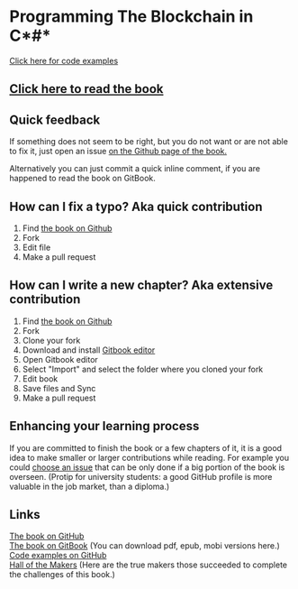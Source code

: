 # Programming The Blockchain in C*#*
[Click here for code examples](https://github.com/ProgrammingBlockchain/ProgrammingBlockchainCodeExamples/)
## [Click here to read the book](https://programmingblockchain.gitbooks.io/programmingblockchain/content/)

## Quick feedback
If something does not seem to be right, but you do not want or are not able to fix it, just open an issue [on the Github page of the book.](https://github.com/ProgrammingBlockchain/ProgrammingBlockchain)  

Alternatively you can just commit a quick inline comment, if you are happened to read the book on GitBook.

## How can I fix a typo? Aka quick contribution
1. Find [the book on Github](https://github.com/ProgrammingBlockchain/ProgrammingBlockchain)
2. Fork
3. Edit file
4. Make a pull request

## How can I write a new chapter? Aka extensive contribution
1. Find [the book on Github](https://github.com/ProgrammingBlockchain/ProgrammingBlockchain)
2. Fork
3. Clone your fork
4. Download and install [Gitbook editor](https://www.gitbook.com/)
5. Open Gitbook editor
6. Select "Import" and select the folder where you cloned your fork
7. Edit book
8. Save files and Sync
9. Make a pull request

## Enhancing your learning process  
If you are committed to finish the book or a few chapters of it, it is a good idea to make smaller or larger contributions while reading. For example you could [choose an issue](https://github.com/ProgrammingBlockchain/ProgrammingBlockchain/issues) that can be only done if a big portion of the book is overseen. (Protip for university students: a good GitHub profile is more valuable in the job market, than a diploma.)

## Links

[The book on GitHub](https://github.com/ProgrammingBlockchain/ProgrammingBlockchain)  
[The book on GitBook](https://www.gitbook.com/book/programmingblockchain/programmingblockchain) (You can download pdf, epub, mobi versions here.)  
[Code examples on GitHub](https://github.com/ProgrammingBlockchain/ProgrammingBlockchainCodeExamples/)  
[Hall of the Makers](http://n.bitcoin.ninja/) (Here are the true makers those succeeded to complete the challenges of this book.)
